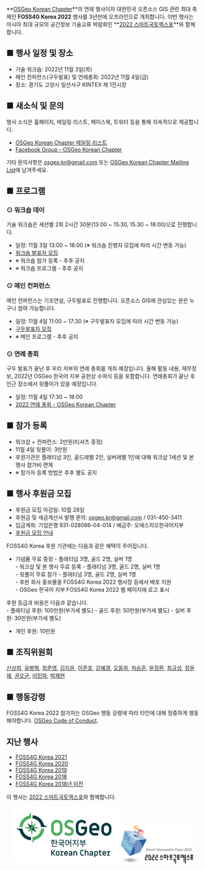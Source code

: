 
**[OSGeo Korean Chapter](https://www.osgeo.kr/)**의 연례 행사이자 대한민국 오픈소스 GIS 관련 최대 축제인 **FOSS4G Korea 2022** 행사를 3년만에 오프라인으로 개최합니다.
이번 행사는 아시아 최대 규모의 공간정보 기술교류 박람회인 **[2022 스마트국토엑스포](https://smartgeoexpo.kr)**와 함께합니다.

## ■ 행사 일정 및 장소
  - 기술 워크숍: 2022년 11월 3일(목)
  - 메인 컨퍼런스(구두발표) 및 연례총회: 2022년 11월 4일(금)
  - 장소: 경기도 고양시 일산서구 KINTEX 제 1전시장
  
## ■ 새소식 및 문의
행사 소식은 홈페이지, 메일링 리스트, 페이스북, 트위터 등을 통해 지속적으로 제공합니다.
  - [OSGeo Korean Chapter 메일링 리스트](http://groups.google.com/group/osgeo-kr)
  - [Facebook Group - OSGeo Korean Chapter](https://www.facebook.com/groups/OSGeoKR)
 
기타 문의사항은 [osgeo.kr@gmail.com](mailto:osgeo.kr@gmail.com) 또는 [OSGeo Korean Chapter Mailing List](http://groups.google.com/group/osgeo-kr)에 남겨주세요.
 
## ■ 프로그램

### ⊙ 워크숍 데이
기술 워크숍은 세션별 2회 2시간 30분(13:00 ~ 15:30, 15:30 ~ 18:00)으로 진행합니다.
  - 일정: 11월 3일 13:00 ~ 18:00 (※ 워크숍 진행자 모집에 따라 시간 변동 가능)
  - [워크숍 발표자 모집](https://forms.gle/B8EJgg4kFKLN1kEx8)
  - ※ 워크숍 참가 등록 - 추후 공지
  - ※ 워크숍 프로그램 - 추후 공지

### ⊙ 메인 컨퍼런스
메인 컨퍼런스는 기조연설, 구두발표로 진행합니다. 오픈소스 GIS에 관심있는 분은 누구나 참여 가능합니다.
  - 일정: 11월 4일 11:00 ~ 17:30 (※ 구두발표자 모집에 따라 시간 변동 가능)
  - [구두발표자 모집](https://forms.gle/8CjBVw1yYuUKHgoi9)
  - ※ 메인 프로그램 - 추후 공지

### ⊙ 연례 총회
구두 발표가 끝난 후 우리 지부의 연례 총회를 개최 예정입니다. 올해 활동 내용, 재무정보, 2022년 OSGeo 한국어 지부 공헌상 수여식 등을 포함합니다.
연례총회가 끝난 후 인근 장소에서 뒷풀이가 있을 예정입니다.
  - 일정: 11월 4일 17:30 ~ 18:00
  - [2022 연례 총회 - OSGeo Korean Chapter](https://docs.google.com/presentation/d/1gdH4qoJ8ipOAFa1NE0vYIqqHOfhkrj94WHPKpqDj1xw/)

## ■ 참가 등록
  - 워크샵 + 컨퍼런스: 2만원(티셔츠 증정)
  - 11월 4일 뒷풀이: 3만원
  - 후원기관은 플래티넘 3인, 골드레벨 2인, 실버레벨 1인에 대해 워크샵 1세션 및 본 행사 참가비 면제
  - ※ 참가자 등록 방법은 추후 별도 공지

## ■ 행사 후원금 모집
  - 후원금 모집 마감일: 10월 28일
  - 후원금 및 세금계산서 발행 문의: [osgeo.kr@gmail.com](mailto:osgeo.kr@gmail.com) / 031-450-3411
  - 입금계좌: 기업은행 931-028086-04-014  / 예금주: 오에스지오한국어지부
  - [후원금 모집 안내](sponsor)

FOSS4G Korea 후원 기관에는 다음과 같은 혜택이 주어집니다.  
  - 기념품 무료 증정 - 플래티넘 3명, 골드 2명, 실버 1명  
  - 워크샵 및 본 행사 무료 등록 - 플래티넘 3명, 골드 2명, 실버 1명  
  - 뒷풀이 무료 참가 - 플래티넘 3명, 골드 2명, 실버 1명  
  - 후원 회사 홍보물을 FOSS4G Korea 2022 행사장 등에서 배포 지원  
  - OSGeo 한국어 지부 FOSS4G Korea 2022 웹 페이지에 로고 표시  

후원 등급과 비용은 다음과 같습니다.   
  - 플래티넘 후원: 100만원(부가세 별도) 
  - 골드 후원: 50만원(부가세 별도) 
  - 실버 후원: 30만원(부가세 별도) 
  - 개인 후원: 10만원 

## ■ 조직위원회
[신상희](endofcap@gmail.com), [유병혁](bhyu@knps.or.kr), [최준영](novacite@gmail.com), [김지윤](aliasgis@gmail.com), [이준호](juno1238@gmail.com),
[강혜경](kang.krihs@gmail.com), [오동하](dongha@bdi.re.kr), [차승훈](kacgung@gmail.com), [윤정환](lenablue12@gmail.com), [최규성](kyusung.choi@gmail.com), 
[정윤재](choung12osu@gmail.com), [권오균](kok02@lx.or.kr), [이민파](mapplus@gmail.com), [박재현](parkj73@gmail.com)

## ■ 행동강령
FOSS4G Korea 2022 참가자는 OSGeo 행동 강령에 따라 타인에 대해 정중하게 행동해야합니다. [OSGeo Code of Conduct](https://www.osgeo.org/code_of_conduct/).

## 지난 행사
  - [FOSS4G Korea 2021](https://foss4g.osgeo.kr/repository/2021/)
  - [FOSS4G Korea 2020](https://foss4g.osgeo.kr/repository/2020/)
  - [FOSS4G Korea 2019](https://www.osgeo.kr/272)
  - [FOSS4G Korea 2018](https://www.osgeo.kr/258)
  - [FOSS4G Korea 2018년 이전](https://www.osgeo.kr/)

이 행사는 [2022 스마트국토엑스포](https://smartgeoexpo.kr)와 함께합니다.    
<center><a href="https://www.osgeo.kr/"><img src="images/osgeo.kr-2022-logo.png" width="279" height="150"></a>
<a href="https://smartgeoexpo.kr/"><img src="images/smartgeoexpo-logo.png" width="189" height="101"></a></center>
